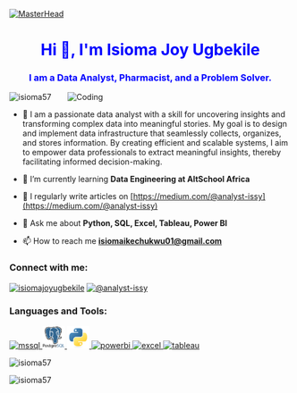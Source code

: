 [![MasterHead](https://hackernoon.com/images/f2px36fy.gif)](https://rishavchanda.io)
<h1 align="center" style="color: blue;">Hi 👋, I'm Isioma Joy Ugbekile</h1>
<h3 align="center" style="color: blue;">I am a Data Analyst, Pharmacist, and a Problem Solver.</h3>

<img align="right" alt="Coding" width="400" src="https://www.bgrafio.com/wp-content/uploads/2020/04/Animated-Explainer-Video-Bgrafio.gif">

<p align="left"> <img src="https://komarev.com/ghpvc/?username=isioma57&label=Profile%20views&color=0e75b6&style=flat" alt="isioma57" /> </p>

- 🔭 I am a passionate data analyst with a skill for uncovering insights and transforming complex data into meaningful stories. My goal is to design and implement data infrastructure that seamlessly collects, organizes, and stores information. By creating efficient and scalable systems, I aim to empower data professionals to extract meaningful insights, thereby facilitating informed decision-making. 

- 🌱 I’m currently learning **Data Engineering at AltSchool Africa**

- 📝 I regularly write articles on [https://medium.com/@analyst-issy](https://medium.com/@analyst-issy)

- 💬 Ask me about **Python, SQL, Excel, Tableau, Power BI**

- 📫 How to reach me **isiomaikechukwu01@gmail.com**

<h3 align="left">Connect with me:</h3>
<p align="left">
<a href="https://linkedin.com/in/isiomajoyugbekile" target="blank"><img align="center" src="https://raw.githubusercontent.com/rahuldkjain/github-profile-readme-generator/master/src/images/icons/Social/linked-in-alt.svg" alt="isiomajoyugbekile" height="30" width="40" /></a>
<a href="https://medium.com/@analyst-issy" target="blank"><img align="center" src="https://raw.githubusercontent.com/rahuldkjain/github-profile-readme-generator/master/src/images/icons/Social/medium.svg" alt="@analyst-issy" height="30" width="40" /></a>
</p>

<h3 align="left">Languages and Tools:</h3>
<p align="left"> 
    <a href="https://www.microsoft.com/en-us/sql-server" target="_blank" rel="noreferrer"> 
        <img src="https://www.svgrepo.com/show/303229/microsoft-sql-server-logo.svg" alt="mssql" width="40" height="40"/> 
    </a> 
    <a href="https://www.postgresql.org" target="_blank" rel="noreferrer"> 
        <img src="https://raw.githubusercontent.com/devicons/devicon/master/icons/postgresql/postgresql-original-wordmark.svg" alt="postgresql" width="40" height="40"/> 
    </a> 
    <a href="https://www.python.org" target="_blank" rel="noreferrer"> 
        <img src="https://raw.githubusercontent.com/devicons/devicon/master/icons/python/python-original.svg" alt="python" width="40" height="40"/> 
    </a>
    <a href="https://powerbi.microsoft.com" target="_blank" rel="noreferrer">
        <img src="https://upload.wikimedia.org/wikipedia/commons/c/cf/New_Power_BI_Logo.svg" alt="powerbi" width="40" height="40"/>
    </a>
    <a href="https://upload.wikimedia.org/wikipedia/commons/7/73/Microsoft_Excel_2013-2019_logo.svg" target="_blank" rel="noreferrer">
        <img src="https://upload.wikimedia.org/wikipedia/commons/7/73/Microsoft_Excel_2013-2019_logo.svg" alt="excel" width="40" height="40"/>
    </a>
    <a href="https://www.tableau.com/" target="_blank" rel="noreferrer">
        <img src="https://logos-world.net/wp-content/uploads/2021/10/Tableau-Logo.png" alt="tableau" width="40" height="40"/>
    </a>
</p>


<p>&nbsp;<img align="left" src="https://github-readme-stats.vercel.app/api?username=isioma57&show_icons=true&locale=en" alt="isioma57" /></p>

<p><img align="left" src="https://github-readme-streak-stats.herokuapp.com/?user=isioma57&" alt="isioma57" /></p>
